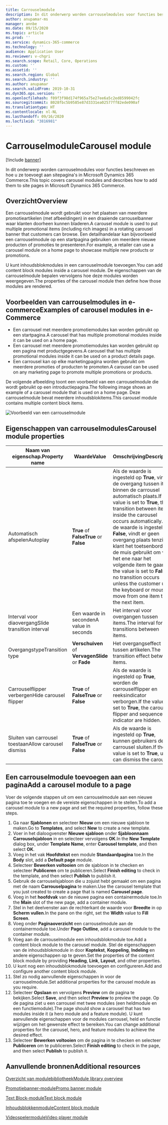 ```yaml
---
title: Carrouselmodule
description: In dit onderwerp worden carrouselmodules voor functies beschreven en hoe u ze toevoegt aan sitepagina's in Microsoft Dynamics 365 Commerce.
author: anupamar-ms
manager: annbe
ms.date: 09/15/2020
ms.topic: article
ms.prod: ''
ms.service: dynamics-365-commerce
ms.technology: ''
audience: Application User
ms.reviewer: v-chgri
ms.search.scope: Retail, Core, Operations
ms.custom: ''
ms.assetid: ''
ms.search.region: Global
ms.search.industry: ''
ms.author: anupamar
ms.search.validFrom: 2019-10-31
ms.dyn365.ops.version: ''
ms.openlocfilehash: f09f3f98d174f965a75e27ee6a5c2ed8599042fc
ms.sourcegitcommit: 8028fbc5b9585e87d3331ea02577ff82ede090af
ms.translationtype: HT
ms.contentlocale: nl-NL
ms.lasthandoff: 09/16/2020
ms.locfileid: "3816981"
---
```

# <a name="carousel-module"></a><span data-ttu-id="c4853-103">Carrouselmodule</span><span class="sxs-lookup"><span data-stu-id="c4853-103">Carousel module</span></span>

[!include [banner](includes/banner.md)]

<span data-ttu-id="c4853-104">In dit onderwerp worden carrouselmodules voor functies beschreven en hoe u ze toevoegt aan sitepagina's in Microsoft Dynamics 365 Commerce.</span><span class="sxs-lookup"><span data-stu-id="c4853-104">This topic covers carousel modules and describes how to add them to site pages in Microsoft Dynamics 365 Commerce.</span></span>

## <a name="overview"></a><span data-ttu-id="c4853-105">Overzicht</span><span class="sxs-lookup"><span data-stu-id="c4853-105">Overview</span></span>

<span data-ttu-id="c4853-106">Een carrouselmodule wordt gebruikt voor het plaatsen van meerdere promotieartikelen (met afbeeldingen) in een draaiende carrouselbanner waar klanten doorheen kunnen bladeren.</span><span class="sxs-lookup"><span data-stu-id="c4853-106">A carousel module is used to put multiple promotional items (including rich images) in a rotating carousel banner that customers can browse.</span></span> <span data-ttu-id="c4853-107">Een detailhandelaar kan bijvoorbeeld een carrouselmodule op een startpagina gebruiken om meerdere nieuwe producten of promoties te presenteren.</span><span class="sxs-lookup"><span data-stu-id="c4853-107">For example, a retailer can use a carousel module on a home page to showcase multiple new products or promotions.</span></span>

<span data-ttu-id="c4853-108">U kunt inhoudsblokmodules in een carrouselmodule toevoegen.</span><span class="sxs-lookup"><span data-stu-id="c4853-108">You can add content block modules inside a carousel module.</span></span> <span data-ttu-id="c4853-109">De eigenschappen van de carrouselmodule bepalen vervolgens hoe deze modules worden weergegeven.</span><span class="sxs-lookup"><span data-stu-id="c4853-109">The properties of the carousel module then define how those modules are rendered.</span></span>

## <a name="examples-of-carousel-modules-in-e-commerce"></a><span data-ttu-id="c4853-110">Voorbeelden van carrouselmodules in e-commerce</span><span class="sxs-lookup"><span data-stu-id="c4853-110">Examples of carousel modules in e-Commerce</span></span>

- <span data-ttu-id="c4853-111">Een carrousel met meerdere promotiemodules kan worden gebruikt op een startpagina.</span><span class="sxs-lookup"><span data-stu-id="c4853-111">A carousel that has multiple promotional modules inside it can be used on a home page.</span></span>
- <span data-ttu-id="c4853-112">Een carrousel met meerdere promotiemodules kan worden gebruikt op een pagina met productgegevens.</span><span class="sxs-lookup"><span data-stu-id="c4853-112">A carousel that has multiple promotional modules inside it can be used on a product details page.</span></span>
- <span data-ttu-id="c4853-113">Een carrousel kan op elke marketingpagina worden gebruikt om meerdere promoties of producten te promoten.</span><span class="sxs-lookup"><span data-stu-id="c4853-113">A carousel can be used on any marketing page to promote multiple promotions or products.</span></span>

<span data-ttu-id="c4853-114">De volgende afbeelding toont een voorbeeld van een carrouselmodule die wordt gebruikt op een introductiepagina.</span><span class="sxs-lookup"><span data-stu-id="c4853-114">The following image shows an example of a carousel module that is used on a home page.</span></span> <span data-ttu-id="c4853-115">Deze carrouselmodule bevat meerdere inhoudsblokitems.</span><span class="sxs-lookup"><span data-stu-id="c4853-115">This carousel module contains multiple content block items.</span></span>

![Voorbeeld van een carrouselmodule](./media/Hero.PNG)

## <a name="carousel-module-properties"></a><span data-ttu-id="c4853-117">Eigenschappen van carrouselmodules</span><span class="sxs-lookup"><span data-stu-id="c4853-117">Carousel module properties</span></span>

| <span data-ttu-id="c4853-118">Naam van eigenschap.</span><span class="sxs-lookup"><span data-stu-id="c4853-118">Property name</span></span>             | <span data-ttu-id="c4853-119">Waarde</span><span class="sxs-lookup"><span data-stu-id="c4853-119">Value</span></span>                 | <span data-ttu-id="c4853-120">Omschrijving</span><span class="sxs-lookup"><span data-stu-id="c4853-120">Description</span></span> |
|---------------------------|-----------------------|-------------|
| <span data-ttu-id="c4853-121">Automatisch afspelen</span><span class="sxs-lookup"><span data-stu-id="c4853-121">Autoplay</span></span>                  | <span data-ttu-id="c4853-122">**True** of **False**</span><span class="sxs-lookup"><span data-stu-id="c4853-122">**True** or **False**</span></span> | <span data-ttu-id="c4853-123">Als de waarde is ingesteld op **True**, vindt de overgang tussen items binnen de carrousel automatisch plaats.</span><span class="sxs-lookup"><span data-stu-id="c4853-123">If the value is set to **True**, the transition between items inside the carousel occurs automatically.</span></span> <span data-ttu-id="c4853-124">Als de waarde is ingesteld op **False**, vindt er geen overgang plaats tenzij de klant het toetsenbord of de muis gebruikt om van het ene naar het volgende item te gaan.</span><span class="sxs-lookup"><span data-stu-id="c4853-124">If the value is set to **False**, no transition occurs unless the customer uses the keyboard or mouse to move from one item to the next item.</span></span> |
| <span data-ttu-id="c4853-125">Interval voor diaovergang</span><span class="sxs-lookup"><span data-stu-id="c4853-125">Slide transition interval</span></span> | <span data-ttu-id="c4853-126">Een waarde in seconden</span><span class="sxs-lookup"><span data-stu-id="c4853-126">A value in seconds</span></span>    | <span data-ttu-id="c4853-127">Het interval voor overgangen tussen items.</span><span class="sxs-lookup"><span data-stu-id="c4853-127">The interval for transitions between items.</span></span> |
| <span data-ttu-id="c4853-128">Overgangstype</span><span class="sxs-lookup"><span data-stu-id="c4853-128">Transition type</span></span>           | <span data-ttu-id="c4853-129">**Verschuiven** of **Vervagen**</span><span class="sxs-lookup"><span data-stu-id="c4853-129">**Slide** or **Fade**</span></span> | <span data-ttu-id="c4853-130">Het overgangseffect tussen artikelen.</span><span class="sxs-lookup"><span data-stu-id="c4853-130">The transition effect between items.</span></span> |
| <span data-ttu-id="c4853-131">Carrouselflipper verbergen</span><span class="sxs-lookup"><span data-stu-id="c4853-131">Hide carousel flipper</span></span>     | <span data-ttu-id="c4853-132">**True** of **False**</span><span class="sxs-lookup"><span data-stu-id="c4853-132">**True** or **False**</span></span> | <span data-ttu-id="c4853-133">Als de waarde is ingesteld op **True**, worden de carrouselflipper en reeksindicator verborgen.</span><span class="sxs-lookup"><span data-stu-id="c4853-133">If the value is set to **True**, the carousel flipper and sequence indicator are hidden.</span></span> |
| <span data-ttu-id="c4853-134">Sluiten van carrousel toestaan</span><span class="sxs-lookup"><span data-stu-id="c4853-134">Allow carousel dismiss</span></span>    | <span data-ttu-id="c4853-135">**True** of **False**</span><span class="sxs-lookup"><span data-stu-id="c4853-135">**True** or **False**</span></span> | <span data-ttu-id="c4853-136">Als de waarde is ingesteld op **True**, kunnen gebruikers de carrousel sluiten.</span><span class="sxs-lookup"><span data-stu-id="c4853-136">If the value is set to **True**, users can dismiss the carousel.</span></span> |

## <a name="add-a-carousel-module-to-a-page"></a><span data-ttu-id="c4853-137">Een carrouselmodule toevoegen aan een pagina</span><span class="sxs-lookup"><span data-stu-id="c4853-137">Add a carousel module to a page</span></span>

<span data-ttu-id="c4853-138">Voer de volgende stappen uit om een carrouselmodule aan een nieuwe pagina toe te voegen en de vereiste eigenschappen in te stellen.</span><span class="sxs-lookup"><span data-stu-id="c4853-138">To add a carousel module to a new page and set the required properties, follow these steps.</span></span>

1. <span data-ttu-id="c4853-139">Ga naar **Sjablonen** en selecteer **Nieuw** om een nieuwe sjabloon te maken.</span><span class="sxs-lookup"><span data-stu-id="c4853-139">Go to **Templates**, and select **New** to create a new template.</span></span>
1. <span data-ttu-id="c4853-140">Voer in het dialoogvenster **Nieuwe sjabloon** onder **Sjabloonnaam** **Carrouselsjabloon** in en selecteer vervolgens **OK**.</span><span class="sxs-lookup"><span data-stu-id="c4853-140">In the **New Template** dialog box, under **Template Name**, enter **Carousel template**, and then select **OK**.</span></span>
1. <span data-ttu-id="c4853-141">Voeg in het vak **Hoofdtekst** een module **Standaardpagina** toe.</span><span class="sxs-lookup"><span data-stu-id="c4853-141">In the **Body** slot, add a **Default page** module.</span></span>
1. <span data-ttu-id="c4853-142">Selecteer **Bewerken voltooien** om de sjabloon in te checken en selecteer **Publiceren** om te publiceren.</span><span class="sxs-lookup"><span data-stu-id="c4853-142">Select **Finish editing** to check in the template, and then select **Publish** to publish it.</span></span>  
1. <span data-ttu-id="c4853-143">Gebruik de carrouselsjabloon die u zojuist hebt gemaakt om een pagina met de naam **Carrouselpagina** te maken.</span><span class="sxs-lookup"><span data-stu-id="c4853-143">Use the carousel template that you just created to create a page that is named **Carousel page**.</span></span>
1. <span data-ttu-id="c4853-144">Voeg in het **hoofdvak** van de nieuwe pagina een containermodule toe.</span><span class="sxs-lookup"><span data-stu-id="c4853-144">In the **Main** slot of the new page, add a container module.</span></span> 
1. <span data-ttu-id="c4853-145">Stel in het deelvenster aan de rechterkant de waarde voor **Breedte** in op **Scherm vullen**.</span><span class="sxs-lookup"><span data-stu-id="c4853-145">In the pane on the right, set the **Width** value to **Fill Screen**.</span></span>
1. <span data-ttu-id="c4853-146">Voeg onder **Paginaoverzicht** een carrouselmodule aan de containermodule toe.</span><span class="sxs-lookup"><span data-stu-id="c4853-146">Under **Page Outline**, add a carousel module to the container module.</span></span>
1. <span data-ttu-id="c4853-147">Voeg aan de carrouselmodule een inhoudsblokmodule toe.</span><span class="sxs-lookup"><span data-stu-id="c4853-147">Add a content block module to the carousel module.</span></span> <span data-ttu-id="c4853-148">Stel de eigenschappen van de inhoudsblokmodule in door **Koptekst**, **Koppeling**, **Indeling** en andere eigenschappen op te geven.</span><span class="sxs-lookup"><span data-stu-id="c4853-148">Set the properties of the content block module by providing **Heading**, **Link**, **Layout**, and other properties.</span></span>
1. <span data-ttu-id="c4853-149">U kunt nog een inhoudsblokmodule toevoegen en configureren.</span><span class="sxs-lookup"><span data-stu-id="c4853-149">Add and configure another content block module.</span></span>
1. <span data-ttu-id="c4853-150">Stel zo nodig aanvullende eigenschappen in voor de carrouselmodule.</span><span class="sxs-lookup"><span data-stu-id="c4853-150">Set additional properties for the carousel module as you require.</span></span>
1. <span data-ttu-id="c4853-151">Selecteer **Opslaan** en vervolgens **Preview** om de pagina te bekijken.</span><span class="sxs-lookup"><span data-stu-id="c4853-151">Select **Save**, and then select **Preview** to preview the page.</span></span> <span data-ttu-id="c4853-152">Op de pagina ziet u een carrousel met twee modules (een heldmodule en een functiemodule).</span><span class="sxs-lookup"><span data-stu-id="c4853-152">The page should show a carousel that has two modules inside it (a hero module and a feature module).</span></span> <span data-ttu-id="c4853-153">U kunt aanvullende eigenschappen voor de modules carrousel, held en functie wijzigen om het gewenste effect te bereiken.</span><span class="sxs-lookup"><span data-stu-id="c4853-153">You can change additional properties for the carousel, hero, and feature modules to achieve the desired effect.</span></span>
1. <span data-ttu-id="c4853-154">Selecteer **Bewerken voltooien** om de pagina in te checken en selecteer **Publiceren** om te publiceren.</span><span class="sxs-lookup"><span data-stu-id="c4853-154">Select **Finish editing** to check in the page, and then select **Publish** to publish it.</span></span>

## <a name="additional-resources"></a><span data-ttu-id="c4853-155">Aanvullende bronnen</span><span class="sxs-lookup"><span data-stu-id="c4853-155">Additional resources</span></span>

[<span data-ttu-id="c4853-156">Overzicht van modulebibliotheek</span><span class="sxs-lookup"><span data-stu-id="c4853-156">Module library overview</span></span>](starter-kit-overview.md)

[<span data-ttu-id="c4853-157">Promotiebanner-module</span><span class="sxs-lookup"><span data-stu-id="c4853-157">Promo banner module</span></span>](add-alert.md)

[<span data-ttu-id="c4853-158">Text Block-module</span><span class="sxs-lookup"><span data-stu-id="c4853-158">Text block module</span></span>](add-content-rich-block.md)

[<span data-ttu-id="c4853-159">Inhoudsblokkenmodule</span><span class="sxs-lookup"><span data-stu-id="c4853-159">Content block module</span></span>](add-hero-module.md)

[<span data-ttu-id="c4853-160">Videospelermodule</span><span class="sxs-lookup"><span data-stu-id="c4853-160">Video player module</span></span>](add-video-player.md)
